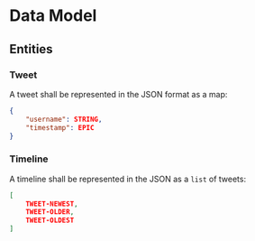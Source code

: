 # Data Model

## Entities

### Tweet

A tweet shall be represented in the JSON format as a map:

```json
{
    "username": STRING,
    "timestamp": EPIC
}
```

### Timeline

A timeline shall be represented in the JSON as a `list` of tweets:

```json
[
    TWEET-NEWEST,
    TWEET-OLDER,
    TWEET-OLDEST
]
```